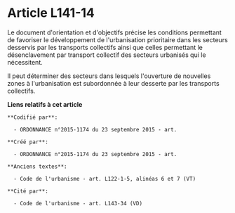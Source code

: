 # Article L141-14

Le document d'orientation et d'objectifs précise les conditions permettant de favoriser le développement de l'urbanisation
prioritaire dans les secteurs desservis par les transports collectifs ainsi que celles permettant le désenclavement par
transport collectif des secteurs urbanisés qui le nécessitent.

Il peut déterminer des secteurs dans lesquels l'ouverture de nouvelles zones à l'urbanisation est subordonnée à leur desserte
par les transports collectifs.

**Liens relatifs à cet article**

	**Codifié par**:

	  - ORDONNANCE n°2015-1174 du 23 septembre 2015 - art.

	**Créé par**:

	  - ORDONNANCE n°2015-1174 du 23 septembre 2015 - art.

	**Anciens textes**:

	  - Code de l'urbanisme - art. L122-1-5, alinéas 6 et 7 (VT)

	**Cité par**:

	  - Code de l'urbanisme - art. L143-34 (VD)
